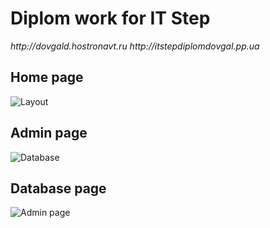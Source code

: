 <h1> Diplom work for IT Step </h1>
<i> http://dovgald.hostronavt.ru</i>
<i> http://itstepdiplomdovgal.pp.ua</i>
<h2>Home page </h2>
<img src="https://picua.org/images/2020/08/31/065839d9803959d931732aea4ce6ab66.png" alt="Layout" title="Layout">
<h2> Admin page </h2>
<img src="https://picua.org/images/2020/09/01/19640bb78e65a0de9a149c24eac1f460.png" alt="Database" title="Database">
<h2> Database page </h2>
<img src="https://picua.org/images/2020/09/01/56ea6eab3b8a524a1fede445ae27c360.png" alt="Admin page" title="Admin page">
